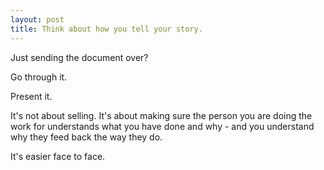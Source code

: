 ```yaml
---
layout: post
title: Think about how you tell your story.
---
```


Just sending the document over?

Go through it.

Present it.

It's not about selling. It's about making sure the person you are doing the work for understands what you have done and why - and you understand why they feed back the way they do.

It's easier face to face.